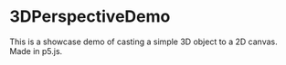 # 3DPerspectiveDemo
This is a showcase demo of casting a simple 3D object to a 2D canvas. Made in p5.js.
